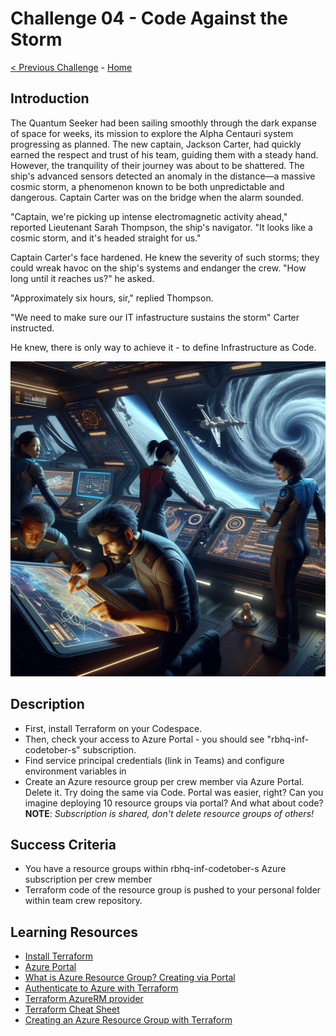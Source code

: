 # Challenge 04 - Code Against the Storm

[< Previous Challenge](Challenge-03.md) - [Home](../README.md)

## Introduction

The Quantum Seeker had been sailing smoothly through the dark expanse of space for weeks, its mission to explore the Alpha Centauri system progressing as planned. The new captain, Jackson Carter, had quickly earned the respect and trust of his team, guiding them with a steady hand. However, the tranquility of their journey was about to be shattered. The ship's advanced sensors detected an anomaly in the distance—a massive cosmic storm, a phenomenon known to be both unpredictable and dangerous. Captain Carter was on the bridge when the alarm sounded.

"Captain, we're picking up intense electromagnetic activity ahead," reported Lieutenant Sarah Thompson, the ship's navigator. "It looks like a cosmic storm, and it's headed straight for us."

Captain Carter's face hardened. He knew the severity of such storms; they could wreak havoc on the ship's systems and endanger the crew. "How long until it reaches us?" he asked.

"Approximately six hours, sir," replied Thompson.

"We need to make sure our IT infastructure sustains the storm" Carter instructed.

He knew, there is only way to achieve it - to define Infrastructure as Code.

<img src="images/spaceship-iac.png" width="512"/>

## Description

- First, install Terraform on your Codespace.
- Then, check your access to Azure Portal - you should see "rbhq-inf-codetober-s" subscription.
- Find service principal credentials (link in Teams) and configure environment variables in 
- Create an Azure resource group per crew member via Azure Portal. Delete it. Try doing the same via Code. Portal was easier, right? Can you imagine deploying 10 resource groups via portal? And what about code?
  **NOTE**: _Subscription is shared, don't delete resource groups of others!_

## Success Criteria

- You have a resource groups within rbhq-inf-codetober-s Azure subscription per crew member
- Terraform code of the resource group is pushed to your personal folder within team crew repository.

## Learning Resources

- [Install Terraform](https://developer.hashicorp.com/terraform/tutorials/aws-get-started/install-cli)
- [Azure Portal](https://portal.azure.com)
- [What is Azure Resource Group? Creating via Portal](https://learn.microsoft.com/en-us/azure/azure-resource-manager/management/manage-resource-groups-portal#what-is-a-resource-group)
- [Authenticate to Azure with Terraform](https://learn.microsoft.com/en-us/azure/developer/terraform/authenticate-to-azure-with-service-principle?tabs=bash#specify-service-principal-credentials-in-environment-variables)
- [Terraform AzureRM provider](https://registry.terraform.io/providers/hashicorp/azurerm/latest/docs)
- [Terraform Cheat Sheet](https://spacelift.io/blog/terraform-commands-cheat-sheet)
- [Creating an Azure Resource Group with Terraform](https://learn.microsoft.com/en-us/azure/developer/terraform/create-resource-group?tabs=azure-cli)

